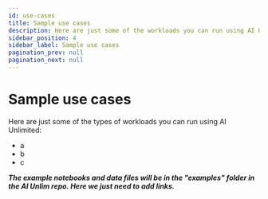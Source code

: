 ```yaml
---
id: use-cases
title: Sample use cases
description: Here are just some of the workloads you can run using AI Unlimited.
sidebar_position: 4
sidebar_label: Sample use cases
pagination_prev: null
pagination_next: null
---
```


# Sample use cases

Here are just some of the types of workloads you can run using AI Unlimited:

- a
- b
- c

***The example notebooks and data files will be in the "examples" folder in the AI Unlim repo. Here we just need to add links.***


